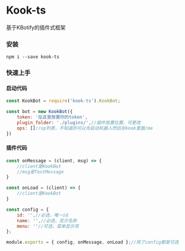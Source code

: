 # Kook-ts
基于KBotify的插件式框架

### 安装
``` batch
npm i --save kook-ts
```

### 快速上手
#### 启动代码
```javascript
const KookBot = require('kook-ts').KookBot;

const bot = new KookBot({
    token: '在这里放置你的token',
    plugin_folder: './plugins/',//插件放置位置，可更改
    ops: []//op列表，不知道的可以先启动机器人然后在kook里面/me
})
```
#### 插件代码
```javascript
const onMessage = (client, msg) => {
    //client是KookBot
    //msg是TextMessage
}

const onLoad = (client) => {
    //client是KookBot
}

const config = {
    id: '',//必选，唯一id
    name: '',//必选，显示名称
    menu: ''//可选，菜单显示项
};

module.exports = { config, onMessage, onLoad };//除了config都是可选
```